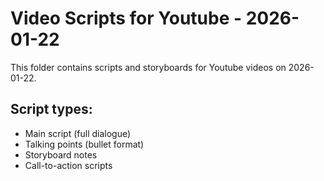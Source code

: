 # Video Scripts for Youtube - 2026-01-22

This folder contains scripts and storyboards for Youtube videos on 2026-01-22.

## Script types:
- Main script (full dialogue)
- Talking points (bullet format)
- Storyboard notes
- Call-to-action scripts
